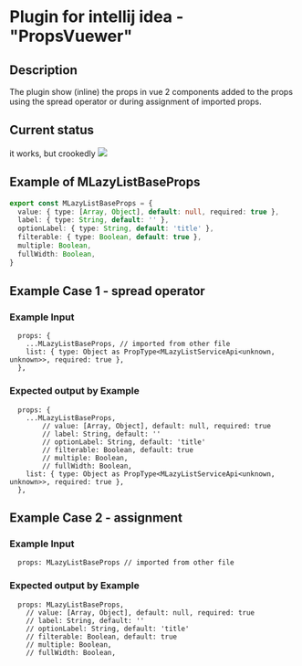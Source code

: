 # Plugin for intellij idea - "PropsVuewer"

## Description
The plugin show (inline) the props in vue 2 components added to the props using the spread operator or during assignment of imported props.

## Current status
it works, but crookedly
![](https://github.com/user-attachments/assets/1432696f-2a9f-480b-a86f-f6b18d6badfd)


## Example of MLazyListBaseProps
```typescript
export const MLazyListBaseProps = {
  value: { type: [Array, Object], default: null, required: true },
  label: { type: String, default: '' },
  optionLabel: { type: String, default: 'title' },
  filterable: { type: Boolean, default: true },
  multiple: Boolean,
  fullWidth: Boolean,
}
```

## Example Case 1 - spread operator
### Example Input
```vue
  props: {
    ...MLazyListBaseProps, // imported from other file
    list: { type: Object as PropType<MLazyListServiceApi<unknown, unknown>>, required: true },
  },
```

### Expected output by Example
```vue
  props: {
    ...MLazyListBaseProps,
        // value: [Array, Object], default: null, required: true
        // label: String, default: ''
        // optionLabel: String, default: 'title'
        // filterable: Boolean, default: true
        // multiple: Boolean,
        // fullWidth: Boolean,
    list: { type: Object as PropType<MLazyListServiceApi<unknown, unknown>>, required: true },
  },
```

## Example Case 2 - assignment
### Example Input
```vue
  props: MLazyListBaseProps // imported from other file
```

### Expected output by Example
```vue
  props: MLazyListBaseProps,
    // value: [Array, Object], default: null, required: true
    // label: String, default: ''
    // optionLabel: String, default: 'title'
    // filterable: Boolean, default: true
    // multiple: Boolean,
    // fullWidth: Boolean,
```

